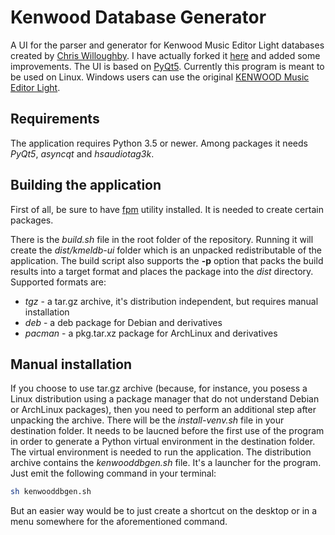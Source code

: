 # Kenwood Database Generator

A UI for the parser and generator for Kenwood Music Editor Light databases created by [Chris Willoughby](https://github.com/chrrrisw). I have actually forked it [here](https://github.com/vsvyatski/kmel_db) and added some improvements. The UI is based on [PyQt5](https://www.riverbankcomputing.com/software/pyqt/intro). Currently this program is meant to be used on Linux. Windows users can use the original [KENWOOD Music Editor Light](https://www2.jvckenwood.com/cs/ce/music_editor_light/english/index.html).

## Requirements
The application requires Python 3.5 or newer. Among packages it needs *PyQt5*, *asyncqt* and *hsaudiotag3k*.

## Building the application
First of all, be sure to have [fpm](https://github.com/jordansissel/fpm) utility installed. It is needed to create certain packages.

There is the *build.sh* file in the root folder of the repository. Running it will create the *dist/kmeldb-ui* folder which is an unpacked redistributable of the application. The build script also supports the **-p** option that packs the build results into a target format and places the package into the *dist* directory. Supported formats are:
- *tgz* - a tar.gz archive, it's distribution independent, but requires manual installation
- *deb* - a deb package for Debian and derivatives
- *pacman* - a pkg.tar.xz package for ArchLinux and derivatives

## Manual installation
If you choose to use tar.gz archive (because, for instance, you posess a Linux distribution using a package manager that do not understand Debian or ArchLinux packages), then you need to perform an additional step after unpacking the archive. There will be the *install-venv.sh* file in your destination folder. It needs to be laucned before the first use of the program in order to generate a Python virtual environment in the destination folder. The virtual environment is needed to run the application. The distribution archive contains the *kenwooddbgen.sh* file. It's a launcher for the program. Just emit the following command in your terminal:
```bash
sh kenwooddbgen.sh
```
But an easier way would be to just create a shortcut on the desktop or in a menu somewhere for the aforementioned command.
